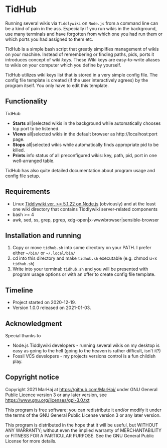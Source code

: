 # TidHub

Running several wikis via `Tiddlywiki` on `Node.js` from a command line can be a kind of pain in the ass. Especially if you run wikis in the background, use many terminals and have forgotten from which one you had run them or which ports you had assigned to them etc.

TidHub is a simple bash script that greatly simplifies management of wikis on your machine. Instead of remembering or finding paths, pids, ports it introduces concept of wiki *keys*. These Wiki keys are easy-to-write aliases to wikis on your computer which you define by yourself.

TidHub utilizes wiki keys list that is stored in a very simple config file. The config file template is created (if the user interactively agrees) by the program itself. You only have to edit this template.

## Functionality

TidHub

* **Starts** all|selected wikis in the background while automatically chooses tcp port to be listened.
* **Views** all|selected wikis in the default browser as http://localhost:port page.
* **Stops** all|selected wikis while automatically finds appropriate pid to be killed.
* **Prints** info status of all preconfigured wikis: key, path, pid, port in one well-arranged table.

TidHub has also quite detailed documentation about program usage and config file setup.

## Requirements

* Linux
[Tiddlywiki ver. >= 5.1.22 on Node.js](https://tiddlywiki.com/#Installing%20TiddlyWiki%20on%20Node.js) (obviously) and at the least one wiki directory that contains Tiddlywiki server-related components
* bash >= 4
* awk, sed, ss, grep, pgrep, xdg-open|x-wwwbrowser|sensible-browser

## Installation and running

1. Copy or move `tidhub.sh` into some directory on your PATH. I prefer either `~/bin/` or `~/.local/bin/`
2. cd into this directory and make `tidhub.sh` executable (e.g. chmod u+x `tidhub.sh`)
3. Write into your terminal: `tidhub.sh` and you will be presented with program usage options or with an offer to create config file template.

## Timeline

* Project started on 2020-12-19.
* Version 1.0.0 released on 2021-01-03.

## Acknowledgment

Special thanks to

* Node.js Tiddlywiki developers - running several wikis on my desktop is easy as going to the hell (going to the heaven is rather difficult, isn't it?)
* Fossil VCS developers - my projects versions control is a fun childish play.

## Copyright notice

Copyright  2021 MarHaj at https://github.com/MarHaj/
under GNU General Public Licence version 3 or any later version, see <https://www.gnu.org/licenses/gpl-3.0.txt>

This program is free software: you can redistribute it and/or modify it under the terms of the GNU General Public License version 3 or any later version.

This program is distributed in the hope that it will be useful, but WITHOUT ANY WARRANTY; without even the implied warranty of MERCHANTABILITY or FITNESS FOR A PARTICULAR PURPOSE.  See the GNU General Public License for more details.

